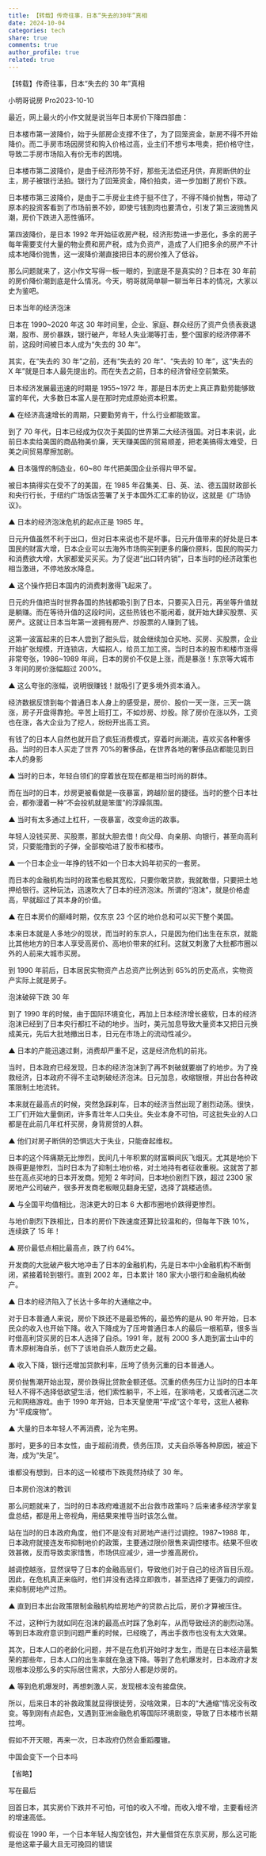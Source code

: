 ```yaml
---
title: 【转载】传奇往事，日本“失去的30年”真相
date: 2024-10-04
categories: tech
share: true
comments: true
author_profile: true
related: true
---
```


【转载】传奇往事，日本“失去的 30 年”真相

小明哥说房 Pro2023-10-10

最近，网上最火的小作文就是说当年日本房价下降四部曲：

日本楼市第一波降价，始于头部房企支撑不住了，为了回笼资金，新房不得不开始降价。而二手房市场因房贷和购入价格过高，业主们不想亏本甩卖，把价格守住，导致二手房市场陷入有价无市的困境。

日本楼市第二波降价，是由于经济形势不好，那些无法偿还月供，弃房断供的业主，房子被银行法拍。银行为了回笼资金，降价拍卖，进一步加剧了房价下跌。

日本楼市第三波降价，是由于二手房业主终于挺不住了，不得不降价抛售，带动了原本的投资客看到了市场前景不妙，即使亏钱割肉也要清仓，引发了第三波抛售风潮，房价下跌进入恶性循环。

第四波降价，是日本 1992 年开始征收房产税，经济形势进一步恶化，多余的房子每年需要支付大量的物业费和房产税，成为负资产，造成了人们把多余的房产不计成本地降价抛售，这一波降价潮直接把日本的房价推入了低谷。

那么问题就来了，这小作文写得一板一眼的，到底是不是真实的？日本在 30 年前的房价降价潮到底是什么情况。今天，明哥就简单聊一聊当年日本的情况，大家以史为鉴吧。

日本当年的经济泡沫

日本在 1990~2020 年这 30 年时间里，企业、家庭、群众经历了资产负债表衰退潮，股市、房价暴跌，银行破产，年轻人失业潮等打击，整个国家的经济停滞不前，这段时间被日本人成为“失去的 30 年”。

其实，在“失去的 30 年”之前，还有“失去的 20 年”、“失去的 10 年”，这“失去的 X 年”就是日本人最先提出的。而在失去之前，日本的经济曾经空前繁荣。

日本经济发展最迅速的时期是 1955~1972 年，那是日本历史上真正靠勤劳能够致富的年代，大多数日本富人是在那时完成原始资本积累。

▲ 在经济高速增长的周期，只要勤劳肯干，什么行业都能致富。

到了 70 年代，日本已经成为仅次于美国的世界第二大经济强国。对日本来说，此前日本卖给美国的商品物美价廉，天天赚美国的贸易顺差，把老美搞得太难受，日美之间贸易摩擦加剧。

▲ 日本强悍的制造业，60~80 年代把美国企业杀得片甲不留。

被日本搞得实在受不了的美国，在 1985 年召集美、日、英、法、德五国财政部长和央行行长，于纽约广场饭店签署了关于本国外汇汇率的协议，这就是《广场协议》。

▲ 日本的经济泡沫危机的起点正是 1985 年。

日元升值虽然不利于出口，但对日本来说也不是坏事。日元升值带来的好处是日本国民的财富大增，日本企业可以去海外市场购买到更多的廉价原料，国民的购买力和消费欲大增，大家都爱买买买。为了促进“出口转内销”，日本当时的经济政策也相当激进，不停地放水降息。

▲ 这个操作把日本国内的消费刺激得飞起来了。

日元的升值把当时世界各国的热钱都吸引到了日本，只要买入日元，再坐等升值就是躺赚。而在等待升值的这段时间，这些热钱也不能闲着，就开始大肆买股票、买房产。这就让日本当年第一波拥有房产、炒股票的人赚到了钱。

这第一波富起来的日本人尝到了甜头后，就会继续加仓买地、买房、买股票，企业开始扩张规模，开连锁店，大幅招人，给员工加工资。当时日本的股市和楼市涨得非常夸张，1986~1989 年间，日本的房价不仅是上涨，而是暴涨！东京等大城市 3 年间的房价涨幅超过 200%。

▲ 这么夸张的涨幅，说明很赚钱！就吸引了更多境外资本涌入。

经济数据反馈到每个普通日本人身上的感受是，房价、股价一天一涨，三天一跳涨，房子开盘得靠抢。辛苦上班打工，不如炒房、炒股。除了房价在涨以外，工资也在涨，各大企业为了挖人，纷纷开出高工资。

有钱了的日本人自然也就开启了疯狂消费模式，穿着时尚潮流，喜欢买各种奢侈品。当时的日本人买走了世界 70%的奢侈品，在世界各地的奢侈品店都能见到日本人的身影

▲ 当时的日本，年轻白领们的穿着放在现在都是相当时尚的群体。

而在当时的日本，炒房更被看做是一夜暴富，跨越阶层的捷径。当时的整个日本社会，都弥漫着一种“不会投机就是笨蛋”的浮躁氛围。

▲ 当时有太多通过上杠杆，一夜暴富，改变命运的故事。

年轻人没钱买房、买股票，那就大胆去借！向父母、向亲朋、向银行，甚至向高利贷，只要能撸到的子弹，全部梭哈进了股市和楼市。

▲ 一个日本企业一年挣的钱不如一个日本大妈年初买的一套房。

而日本的金融机构当时的政策也极其宽松，只要你敢贷款，我就敢借，只要把土地押给银行。这种玩法，迅速吹大了日本的经济泡沫。所谓的“泡沫”，就是价格虚高，早就超过了其本身的价值。

▲ 在日本房价的巅峰时期，仅东京 23 个区的地价总和可以买下整个美国。

本来日本就是人多地少的现状，而当时的东京人，只是因为他们出生在东京，就能比其他地方的日本人享受高房价、高地价带来的红利。这就又刺激了大批都市圈以外的人前来大城市买房。

到 1990 年前后，日本居民实物资产占总资产比例达到 65%的历史高点，实物资产实际上就是房子。

泡沫破碎下跌 30 年

到了 1990 年的时候，由于国际环境变化，再加上日本经济增长疲软，日本的经济泡沫已经到了日本央行都扛不动的地步。当时，美元加息导致大量资本又把日元换成美元，先后大批地撤出日本，日元在市场上的流动性减少。

▲ 日本的产能迅速过剩，消费却严重不足，这是经济危机的前兆。

当时，日本政府已经发现，日本的经济泡沫到了再不刺破就要崩了的地步。为了挽救经济，日本政府不得不主动刺破经济泡沫。日元加息，收缩银根，并出台各种政策限制土地流转。

本来就在最高点的时候，突然急踩刹车，日本的经济当然出现了剧烈动荡。很快，工厂们开始大量倒闭，许多青壮年人口失业。失业本身不可怕，可这批失业的人口都是在此前几年杠杆买房，身背房贷的人群。

▲ 他们对房子断供的恐惧远大于失业，只能奋起维权。

日本的这个阵痛期无比惨烈，民间几十年积累的财富瞬间灰飞烟灭。尤其是地价下跌得更是惨烈，当时日本为了抑制土地价格，对土地持有者征收重税。这就苦了那些在高点买地的日本开发商。短短 2 年时间，日本地价剧烈下跌，超过 2300 家房地产公司破产，很多开发商老板眼见翻身无望，选择了跳楼逃债。

▲ 与全国平均值相比，泡沫更大的日本 6 大都市圈地价跌得更惨烈。

与地价剧烈下跌相比，日本的房价下跌速度还算比较温和的，但每年下跌 10%，连续跌了 15 年！

▲ 房价最低点相比最高点，跌了约 64%。

开发商的大批破产极大地冲击了日本的金融机构，先是日本中小金融机构不断倒闭，紧接着轮到银行。直到 2002 年，日本累计 180 家大小银行和金融机构破产。

▲ 日本的经济陷入了长达十多年的大通缩之中。

对于日本普通人来说，房价下跌还不是最恐怖的，最恐怖的是从 90 年开始，日本民众的收入也开始下降。收入下降成为了压垮普通日本人的最后一根稻草，很多当时借高利贷买房的日本人选择了自杀。1991 年，就有 2000 多人跑到富士山中的青木原树海自杀，创下了该地自杀人数历史之最。

▲ 收入下降，银行还增加贷款利率，压垮了债务沉重的日本普通人。

房价抛售潮开始出现，房价跌得比贷款金额还低。沉重的债务压力让当时的日本年轻人不得不选择低欲望生活，他们索性躺平，不上班，在家啃老，又或者沉迷二次元和网络游戏。由于 1990 年开始，日本天皇使用“平成”这个年号，这批人被称为“平成废物”。

▲ 大量的日本年轻人不再消费，沦为宅男。

那时，更多的日本女性，由于超前消费，债务压顶，丈夫自杀等各种原因，被迫下海，成为“失足”。

谁都没有想到，日本的这一轮楼市下跌竟然持续了 30 年。

日本房价泡沫的教训

那么问题就来了，当时的日本政府难道就不出台救市政策吗？后来诸多经济学家复盘总结，都是用上帝视角，用结果来推导当时该怎么做。

站在当时的日本政府角度，他们不是没有对房地产进行过调控。1987~1988 年，日本政府就接连发布抑制地价的政策，主要通过限价限售来调控楼市。结果不但收效甚微，反而导致卖家惜售，市场供应减少，进一步推高房价。

越调控越涨，显然误导了日本的金融高层们，导致他们对于自己的经济盲目乐观。因此，在危机真正来临时，他们并没有选择立即救市，甚至选择了更强力的调控，来抑制房地产过热。

▲ 直到日本出台政策限制金融机构给房地产的贷款占比后，房价才算被压住。

不过，这种行为就如同在泡沫的最高点时踩了急刹车，从而导致经济的剧烈动荡。等到日本政府意识到问题严重的时候，已经晚了，再出手救市也没有太大效果。

其次，日本人口的老龄化问题，并不是在危机开始时才发生，而是在日本经济最繁荣的那些年，日本人口的出生率就在急速下降。等到了危机爆发时，日本政府才发现根本没那么多的实际居住需求，大部分人都是炒房的。

▲ 等到危机爆发时，再想刺激人买，发现根本没有接盘侠。

所以，后来日本的补救政策就显得很徒劳，没啥效果，日本的“大通缩”情况没有改变。等到刚有点起色，又遇到亚洲金融危机等国际环境剧变，导致了日本楼市长期拉垮。

假如不开天眼，再来一次，日本政府仍然会重蹈覆辙。

中国会变下一个日本吗

【省略】

写在最后

回首日本，其实房价下跌并不可怕，可怕的收入不增。而收入增不增，主要看经济的增速高低。

假设在 1990 年，一个日本年轻人掏空钱包，并大量借贷在东京买房，那么这可能是他这辈子最大且无可挽回的错误
